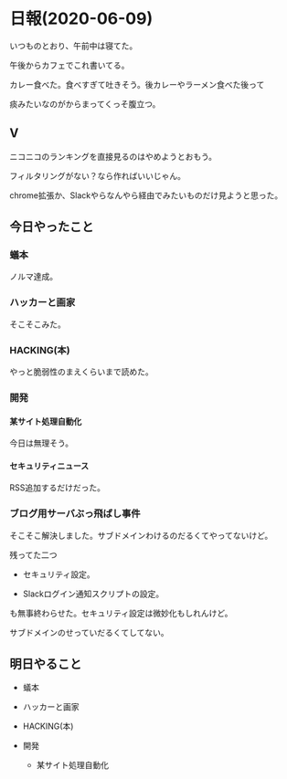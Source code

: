 # 日報(2020-06-09)

いつものとおり、午前中は寝てた。

午後からカフェでこれ書いてる。

カレー食べた。食べすぎて吐きそう。後カレーやラーメン食べた後って

痰みたいなのがからまってくっそ腹立つ。

## V

ニコニコのランキングを直接見るのはやめようとおもう。

フィルタリングがない？なら作ればいいじゃん。

chrome拡張か、Slackやらなんやら経由でみたいものだけ見ようと思った。

## 今日やったこと

### 蟻本

ノルマ達成。

### ハッカーと画家

そこそこみた。

### HACKING(本)

やっと脆弱性のまえくらいまで読めた。

### 開発

#### 某サイト処理自動化

今日は無理そう。

#### セキュリティニュース
RSS追加するだけだった。

### ブログ用サーバぶっ飛ばし事件

そこそこ解決しました。サブドメインわけるのだるくてやってないけど。

残ってた二つ

* セキュリティ設定。

* Slackログイン通知スクリプトの設定。

も無事終わらせた。セキュリティ設定は微妙化もしれんけど。

サブドメインのせっていだるくてしてない。

## 明日やること

* 蟻本

* ハッカーと画家

* HACKING(本)

* 開発

	* 某サイト処理自動化
